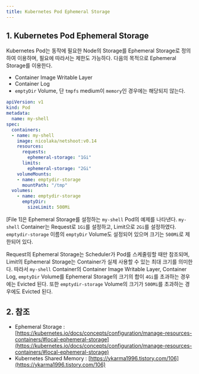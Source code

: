 ```yaml
---
title: Kubernetes Pod Ephemeral Storage
---
```


## 1. Kubernetes Pod Ephemeral Storage

Kubernetes Pod는 동작에 필요한 Node의 Storage를 Ephemeral Storage로 정의하여 이용하며, 필요에 따라서는 제한도 가능하다. 다음의 목적으로 Ephemeral Storage를 이용한다.

* Container Image Writable Layer
* Container Log
* `emptyDir` Volume, 단 `tmpfs` medium이 `memory`인 경우에는 해당되지 않는다.

```yaml {caption="[File 1] Ephemeral Storage Pod Example", linenos=table}
apiVersion: v1
kind: Pod
metadata:
  name: my-shell
spec:
  containers:
  - name: my-shell
    image: nicolaka/netshoot:v0.14
    resources:
      requests:
        ephemeral-storage: "1Gi"
      limits:
        ephemeral-storage: "2Gi"
    volumeMounts:
    - name: emptydir-storage
      mountPath: "/tmp"
  volumes:
    - name: emptydir-storage
      emptyDir:
        sizeLimit: 500Mi
```

[File 1]은 Ephemeral Storage를 설정하는 `my-shell` Pod의 예제를 나타낸다. `my-shell` Container는 Request로 `1Gi`를 설정하고, Limit으로 `2Gi`를 설정하였다. `emptydir-storage` 이름의 `emptyDir` Volume도 설정되어 있으며 크기는 `500Mi`로 제한되어 있다.

Request의 Ephemeral Storage는 Scheduler가 Pod를 스케줄링할 때만 참조되며, Limit의 Ephemeral Storage는 Container가 실제 사용할 수 있는 최대 크기를 의미한다. 따라서 `my-shell` Container의 Container Image Writable Layer, Container Log, `emptyDir` Volume를 Ephemeral Storage의 크기의 합이 `4Gi`를 초과하는 경우에는 Evicted 된다. 또한 `emptydir-storage` Volume의 크기가 `500Mi`를 초과하는 경우에도 Evicted 된다.

## 2. 참조

* Ephemeral Storage : [https://kubernetes.io/docs/concepts/configuration/manage-resources-containers/#local-ephemeral-storage](https://kubernetes.io/docs/concepts/configuration/manage-resources-containers/#local-ephemeral-storage)
* Kubernetes Shared Memory : [https://ykarma1996.tistory.com/106](https://ykarma1996.tistory.com/106)